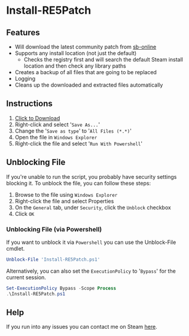 # Install-RE5Patch

## Features

- Will download the latest community patch from [sb-online](http://www.sb-online.org/maluc/index.php?did=bh5fixes)
- Supports any install location (not just the default)
  - Checks the registry first and will search the default Steam install location and then check any library paths
- Creates a backup of all files that are going to be replaced
- Logging
- Cleans up the downloaded and extracted files automatically

## Instructions

1. <a href="https://gist.githubusercontent.com/syntax-tm/ae66f0d68dc6604e79a200632a4cc821/raw/Install-RE5Patch.ps1" download>Click to Download</a>
2. Right-click and select '`Save As...`'
3. Change the '`Save as type`' to '`All Files (*.*)`'
4. Open the file in `Windows Explorer`
5. Right-click the file and select '`Run With Powershell`'

## Unblocking File

If you're unable to run the script, you probably have security settings blocking it. To unblock the file, you can follow these steps:

1. Browse to the file using `Windows Explorer`
2. Right-click the file and select Properties
3. On the `General` tab, under `Security`, click the `Unblock` checkbox
4. Click `OK`

### Unblocking File (via Powershell)

If you want to unblock it via `Powershell` you can use the Unblock-File cmdlet.

```powershell
Unblock-File 'Install-RE5Patch.ps1'
```

Alternatively, you can also set the `ExecutionPolicy` to '`Bypass`' for the current session.

```powershell
Set-ExecutionPolicy Bypass -Scope Process
.\Install-RE5Patch.ps1
```

## Help

If you run into any issues you can contact me on Steam [here](https://steamcommunity.com/id/Gundwn).
